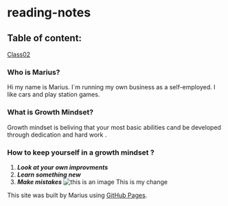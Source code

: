 # reading-notes
## Table of content:
[Class02](https://masok87.github.io/reading-notes/class02/)

### Who is Marius?
Hi my name is Marius. I`m running my own business as a self-employed.
I like cars and play station games.

### What is Growth Mindset? 
 Growth mindset is beliving that your most basic abilities cand be developed through dedication and hard work . 
### How to keep yourself in a growth mindset ?

1. ***Look at your own improvments***
2. ***Learn something new***
3. ***Make mistakes***
![this is an image](https://img.freepik.com/premium-vector/businessman-holding-light-bulb-put-think-growth-mindset-different-fixed-mindset-concept_101179-865.jpg?w=2000)
This is my change 



This site was built by Marius  using [GitHub Pages](https://masok87.github.io/reading-notes).

